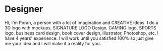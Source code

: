 # Designer
Hi, I'm Poran, a person with a lot of imagination and CREATIVE ideas. I do a 3D logo with mockups, SIGNATURE LOGO Design, GAMING logo, SPORTS logo, business card design, book cover design, illustrator, Photoshop, etc, I have 4 years' experience. I will work until you satisfied 100% so just give me your idea and I will make it a reality for you.
